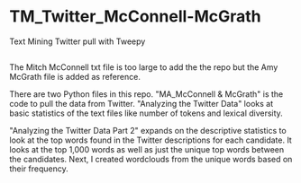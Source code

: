 # TM_Twitter_McConnell-McGrath
Text Mining Twitter pull with Tweepy

##
The Mitch McConnell txt file is too large to add the the repo but the Amy McGrath file is added as reference.

There are two Python files in this repo. "MA_McConnell & McGrath" is the code to pull the data from Twitter. "Analyzing the Twitter Data" looks at basic statistics of the text files like number of tokens and lexical diversity.

"Analyzing the Twitter Data Part 2" expands on the descriptive statistics to look at the top words found in the Twitter descriptions for each candidate. It looks at the top 1,000 words as well as just the unique top words between the candidates. Next, I created wordclouds from the unique words based on their frequency. 
